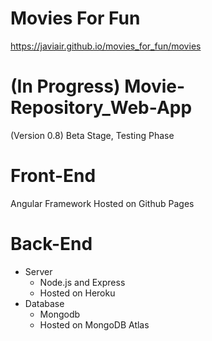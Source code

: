 # Movies For Fun
https://javiair.github.io/movies_for_fun/movies

# (In Progress) Movie-Repository_Web-App
(Version 0.8) Beta Stage, Testing Phase

# Front-End
  Angular Framework
  Hosted on Github Pages

# Back-End
  - Server
    - Node.js and Express
    - Hosted on Heroku
  - Database
    - Mongodb
    - Hosted on MongoDB Atlas



